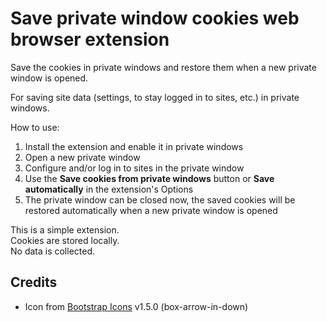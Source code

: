 # Save private window cookies web browser extension

Save the cookies in private windows and restore them when a new private window is opened.

For saving site data (settings, to stay logged in to sites, etc.) in private windows.

How to use:
1. Install the extension and enable it in private windows
2. Open a new private window
3. Configure and/or log in to sites in the private window
4. Use the **Save cookies from private windows** button or **Save automatically** in the extension's Options
5. The private window can be closed now, the saved cookies will be restored automatically when a new private window is opened

This is a simple extension.\
Cookies are stored locally.\
No data is collected.

## Credits
- Icon from [Bootstrap Icons](https://icons.getbootstrap.com/) v1.5.0 (box-arrow-in-down)